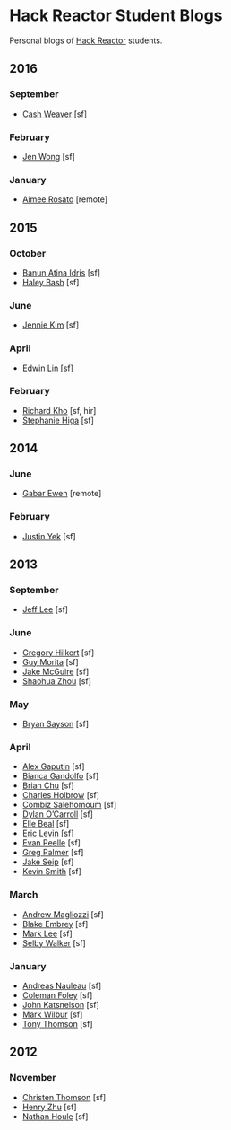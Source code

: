 # Hack Reactor Student Blogs

Personal blogs of [Hack Reactor](http://www.hackreactor.com) students.

## 2016

### September

- [Cash Weaver](https://www.cashweaver.com/) [sf]

### February

- [Jen Wong](http://medium.com/@jenwong) [sf]

### January

- [Aimee Rosato](http://aimeerosato.com/) [remote]

## 2015

### October

- [Banun Atina Idris](http://www.bthehuman.com/) [sf]
- [Haley Bash](http://haleybash.com/) [sf]

### June

- [Jennie Kim](http://www.youhavetolearncomputers.com/) [sf]

### April

- [Edwin Lin](http://eddyjs.com/) [sf]

### February

- [Richard Kho](http://richardkho.com/) [sf, hir]
- [Stephanie Higa](http://www.stephaniehiga.com/) [sf]

## 2014

### June

- [Gabar Ewen](http://codingwizardry.azurewebsites.net/) [remote]

### February

- [Justin Yek](http://www.penguinhustle.com/) [sf]

## 2013

### September

- [Jeff Lee](http://rebootjeff.github.io/) [sf]

### June

- [Gregory Hilkert](http://blog.ideahaven.co) [sf]
- [Guy Morita](http://guymorita.tumblr.com/) [sf]
- [Jake McGuire](http://eastbayjake.wordpress.com) [sf]
- [Shaohua Zhou](http://getshao.com) [sf]

### May

- [Bryan Sayson](http://www.bryansayson.com/) [sf]

### April

- [Alex Gaputin](http://googamanga.tumblr.com/) [sf]
- [Bianca Gandolfo](http://bgando.tumblr.com) [sf]
- [Brian Chu](http://www.brianchu.com/) [sf]
- [Charles Holbrow](http://charlesholbrow.com) [sf]
- [Combiz Salehomoum](http://combizs.tumblr.com) [sf]
- [Dylan O’Carroll](http://banjolina-jolie.tumblr.com) [sf]
- [Elle Beal](http://ellebeal.tumblr.com) [sf]
- [Eric Levin](http://ericrius1.tumblr.com) [sf]
- [Evan Peelle](http://fullstackgrowthhacker.blogspot.com) [sf]
- [Greg Palmer](http://gpalmer.me/) [sf]
- [Jake Seip](http://seip.io/) [sf]
- [Kevin Smith](http://kevinhamiltonsmith.com/) [sf]

### March

- [Andrew Magliozzi](http://pleasestealthisidea.com/) [sf]
- [Blake Embrey](http://blakeembrey.com/) [sf]
- [Mark Lee](http://markleeis.me/) [sf]
- [Selby Walker](http://selbywalker.com/) [sf]

### January

- [Andreas Nauleau](http://anauleau.tumblr.com/) [sf]
- [Coleman Foley](http://learningtocode.quora.com/) [sf]
- [John Katsnelson](http://greenbunnybearrug.wordpress.com/) [sf]
- [Mark Wilbur](http://logicmason.com/) [sf]
- [Tony Thomson](http://www.tonythomson.com/blog/) [sf]

## 2012

### November

- [Christen Thomson](http://whitepinedev.com/) [sf]
- [Henry Zhu](http://henrycode.tumblr.com/) [sf]
- [Nathan Houle](http://nathanhoule.com/) [sf]
